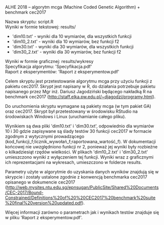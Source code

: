 ALHE 2018 – algorytm mcga (Machine Coded Genetic Algorithm) + benchmark cec2017

Nazwa skryptu: script.R  
Wyniki w formie tekstowej: results/  
- 'dim10.txt' - wyniki dla 10 wymiarów, dla wszystkich funkcji  
- 'dim10_2.txt' - wyniki dla 10 wymiarów, bez funkcji f2  
- 'dim30.txt' - wyniki dla 30 wymiarów, dla wszystkich funkcji  
- 'dim30_2.txt' - wyniki dla 30 wymiarów, bez funkcji f2  

Wyniki w formie graficznej: results/wykresy  
Specyfikacja algorytmu: 'Specyfikacja.pdf'  
Raport z eksperymentów: 'Raport z eksperymentow.pdf'  

Celem skryptu jest przetestowanie algorytmu mcga przy użyciu funkcji z pakietu cec2017. Skrypt jest napisany w R, do działania potrzebuje pakietu napisanego przez Mgr inż. Dariusz Jagodziński będącego nakładką R na benchmark cec2017 (http://staff.elka.pw.edu.pl/~djagodzi/programy.html).  

Do uruchomienia skryptu wymagane są pakiety mcga (w tym pakiet GA) oraz cec2017. Skrypt był przetestowany w środowisku RStudio na środowiskach Windows i Linux (uruchamianie całego pliku).  

Wynikiem są dwa pliki 'dim10.txt' i 'dim30.txt', odpowiednio dla wymiarów 10 i 30 gdzie zapisywane są ślady testów 30 funkcji cec2017 w formacie zgodnym z wytycznymi prowadzącego (kod_funkcji_f;licznik_wywołań_f;raportowana_wartość_f). W dokumentacji końcowej nie uwzględniono funkcji nr 2, ponieważ jej wyniki były rozbieżne o kilkadziesiąt rzędów wielkości. W plikach 'dim10_2.txt' i 'dim30_2.txt' umieszczono wyniki z wyłączeniem tej funkcji. Wyniki wraz z graficznymi ich reprezentacjami na wykresach, umieszczono w folderze results.  

Parametry użyte w algorytmie do uzyskania danych wyników znajdują się w skrypcie i zostały ustalone zgodnie z konwencją benchmarka cec2017 opisanego w dokumencie cec2017 (http://web.mysites.ntu.edu.sg/epnsugan/PublicSite/Shared%20Documents/CEC-2017/Bound-Constrained/Definitions%20of%20%20CEC2017%20benchmark%20suite%20final%20version%20updated.pdf).  


Więcej informacji zarówno o parametrach jak i wynikach testów znajduje się w pliku 'Raport z eksperymentow.pdf'.
